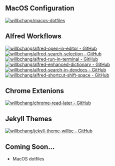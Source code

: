## MacOS Configuration
[![willbchang/macos-dotfiles](https://github-readme-stats.vercel.app/api/pin/?username=willbchang&repo=macos-dotfiles)](https://github.com/willbchang/macos-dotfiles)

## Alfred Workflows
[![willbchang/alfred-open-in-editor - GitHub](https://gh-card.dev/repos/willbchang/alfred-open-in-editor.svg)](https://github.com/willbchang/alfred-open-in-editor)
[![willbchang/alfred-search-selection - GitHub](https://gh-card.dev/repos/willbchang/alfred-search-selection.svg)](https://github.com/willbchang/alfred-search-selection)
[![willbchang/alfred-run-in-terminal - GitHub](https://gh-card.dev/repos/willbchang/alfred-run-in-terminal.svg)](https://github.com/willbchang/alfred-run-in-terminal)
[![willbchang/alfred-enhanced-dictionary - GitHub](https://gh-card.dev/repos/willbchang/alfred-enhanced-dictionary.svg)](https://github.com/willbchang/alfred-enhanced-dictionary)
[![willbchang/alfred-search-in-devdocs - GitHub](https://gh-card.dev/repos/willbchang/alfred-search-in-devdocs.svg)](https://github.com/willbchang/alfred-search-in-devdocs)
[![willbchang/alfred-shortcut-shift-space - GitHub](https://gh-card.dev/repos/willbchang/alfred-shortcut-shift-space.svg)](https://github.com/willbchang/alfred-shortcut-shift-space)

## Chrome Extenions
[![willbchang/chrome-read-later - GitHub](https://gh-card.dev/repos/willbchang/chrome-read-later.svg)](https://github.com/willbchang/chrome-read-later)

## Jekyll Themes
[![willbchang/jekyll-theme-willbc - GitHub](https://gh-card.dev/repos/willbchang/jekyll-theme-willbc.svg)](https://github.com/willbchang/jekyll-theme-willbc)

## Coming Soon...
- MacOS dotfiles
